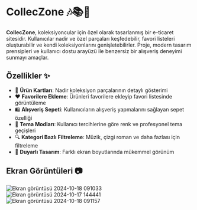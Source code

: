 # CollecZone 🎶📚🎨

**CollecZone**, koleksiyoncular için özel olarak tasarlanmış bir e-ticaret sitesidir. Kullanıcılar nadir ve özel parçaları keşfedebilir, favori listeleri oluşturabilir ve kendi koleksiyonlarını genişletebilirler. Proje, modern tasarım prensipleri ve kullanıcı dostu arayüzü ile benzersiz bir alışveriş deneyimi sunmayı amaçlar.

## Özellikler ✨
- 🛒 **Ürün Kartları**: Nadir koleksiyon parçalarının detaylı gösterimi
- ❤️ **Favorilere Ekleme**: Ürünleri favorilere ekleyip favori listesinde görüntüleme
- 🛍️ **Alışveriş Sepeti**: Kullanıcıların alışveriş yapmalarını sağlayan sepet özelliği
- 🎨 **Tema Modları**: Kullanıcı tercihlerine göre renk ve profesyonel tema geçişleri
- 🔍 **Kategori Bazlı Filtreleme**: Müzik, çizgi roman ve daha fazlası için filtreleme
- 🚀 **Duyarlı Tasarım**: Farklı ekran boyutlarında mükemmel görünüm

## Ekran Görüntüleri 📷
![Ekran görüntüsü 2024-10-18 091033](https://github.com/user-attachments/assets/f6c4cb90-d841-481b-92e1-217d31432ac0)
![Ekran görüntüsü 2024-10-17 144441](https://github.com/user-attachments/assets/8ebf662a-d458-437e-8e3a-1c28cc5a3ac4)
![Ekran görüntüsü 2024-10-18 091157](https://github.com/user-attachments/assets/93c9a0a5-566e-4c1b-a655-35959db9d874)
